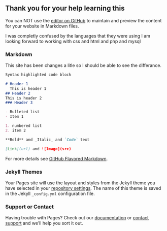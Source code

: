 ## Thank you for your help learning this

You can NOT use the [editor on GitHub](https://github.com/rydog1259/goodbyeWorld/edit/master/README.md) to maintain and preview the content for your website in Markdown files.

I was completly confused by the languages that they were using I am looking forward to working with css and html and php and mysql

### Markdown

This site has been changes a litle so I should be able to see the differance.

```markdown
Syntax highlighted code block

# Header 1 
  This is header 1
## Header 2
This is header 2
### Header 3

- Bulleted list
- Item 1

1. numbered list 
2. item 2 

**Bold** and _Italic_ and `Code` text

[Link](url) and ![Image](src)
```

For more details see [GitHub Flavored Markdown](https://guides.github.com/features/mastering-markdown/).

### Jekyll Themes

Your Pages site will use the layout and styles from the Jekyll theme you have selected in your [repository settings](https://github.com/rydog1259/goodbyeWorld/settings). The name of this theme is saved in the Jekyll `_config.yml` configuration file.

### Support or Contact

Having trouble with Pages? Check out our [documentation](https://help.github.com/categories/github-pages-basics/) or [contact support](https://github.com/contact) and we’ll help you sort it out.
